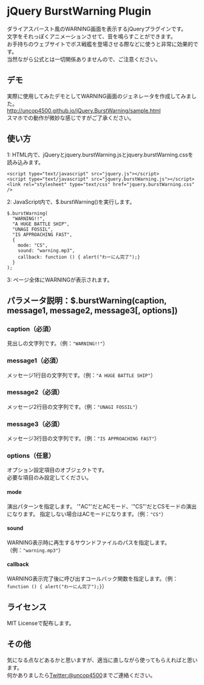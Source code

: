 # jQuery BurstWarning Plugin
ダライアスバースト風のWARNING画面を表示するjQueryプラグインです。  
文字をそれっぽくアニメーションさせて、音を鳴らすことができます。  
お手持ちのウェブサイトでボス戦艦を登場させる際などに使うと非常に効果的です。  
当然ながら公式とは一切関係ありませんので、ご注意ください。

## デモ
実際に使用してみたデモとしてWARNING画面のジェネレータを作成してみました。  
http://uncop4500.github.io/jQuery.BurstWarning/sample.html  
スマホでの動作が微妙な感じですがご了承ください。

## 使い方
1: HTML内で、jQueryとjquery.burstWarning.jsとjquery.burstWarning.cssを読み込みます。  
```
<script type="text/javascript" src="jquery.js"></script>
<script type="text/javascript" src="jquery.burstWarning.js"></script>
<link rel="stylesheet" type="text/css" href="jquery.burstWarning.css" />
```
2: JavaScript内で、$.burstWarning()を実行します。
```
$.burstWarning(
  "WARNING!!",
  "A HUGE BATTLE SHIP",
  "UNAGI FOSSIL",
  "IS APPROACHING FAST",
  {
    mode: "CS",
    sound: "warning.mp3",
    callback: function () { alert("わーにん完了");}
  }
);
```
3: ページ全体にWARNINGが表示されます。


## パラメータ説明：$.burstWarning(caption, message1, message2, message3[, options])
### caption（必須）
見出しの文字列です。（例：`"WARNING!!"`）

### message1（必須）
メッセージ1行目の文字列です。（例：`"A HUGE BATTLE SHIP"`）

### message2（必須）
メッセージ2行目の文字列です。（例：`"UNAGI FOSSIL"`）

### message3（必須）
メッセージ3行目の文字列です。（例：`"IS APPROACHING FAST"`）

### options（任意）
オプション設定項目のオブジェクトです。  
必要な項目のみ設定してください。

#### mode
演出パターンを指定します。
'"AC"'だとACモード、'"CS"'だとCSモードの演出になります。
指定しない場合はACモードになります。（例：`"CS"`）

#### sound
WARNING表示時に再生するサウンドファイルのパスを指定します。（例：`"warning.mp3"`）

#### callback
WARNING表示完了後に呼び出すコールバック関数を指定します。（例：`function () { alert("わーにん完了");}`）

## ライセンス
MIT Licenseで配布します。

## その他
気になる点などあるかと思いますが、適当に直しながら使ってもらえればと思います。  
何かありましたら[Twitter:@uncop4500](https://twitter.com/uncop4500)までご連絡ください。
